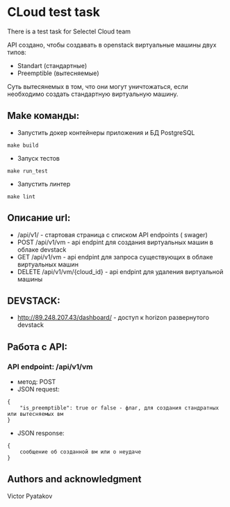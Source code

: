 # CLoud test task

There is a test task for Selectel Cloud team

API создано, чтобы создавать в openstack виртуальные машины двух типов:
*  Standart (стандартные)
*  Preemptible (вытесняемые)

Суть вытесянемых в том, что они могут уничтожаться, если необходимо создать стандартную виртуальную машину.


## Make команды:
* Запустить докер контейнеры приложения и БД PostgreSQL
```shell script
make build
```

* Запуск тестов
```shell script
make run_test
```

* Запустить линтер
```shell script
make lint
```

## Описание url:
* /api/v1/ - стартовая страница с списком API endpoints ( swager)
* POST /api/v1/vm - api endpint для создания виртуальных машин в облаке devstack
* GET /api/v1/vm - api endpint для запроса существующих в облаке виртуальных машин
* DELETE /api/v1/vm/{cloud_id} - api endpint для удаления виртуальной машины

## DEVSTACK:
* http://89.248.207.43/dashboard/ - доступ к horizon развернутого devstack


## Работа с API:
### API endpoint: /api/v1/vm
* метод: POST
* JSON request:
```shell script
{
    "is_preemptible": true or false - флаг, для создания стандратных или вытесняемых вм
}
``` 
* JSON response:
```shell script
{
    сообщение об созданной вм или о неудаче
}
``` 

## Authors and acknowledgment
Victor Pyatakov
